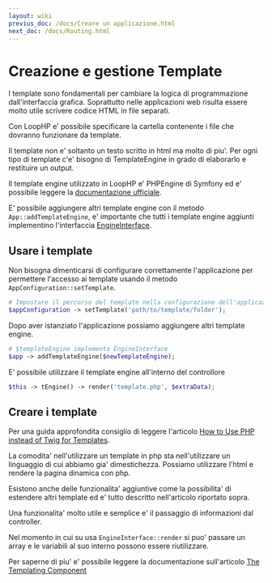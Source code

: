 ```yaml
---
layout: wiki
previus_doc: /docs/Creare un applicazione.html
next_doc: /docs/Routing.html
---
```

# Creazione e gestione Template

I template sono fondamentali per cambiare la logica di programmazione dall'interfaccia
grafica. Soprattutto nelle applicazioni web risulta essere molto utile scrivere 
codice HTML in file separati.

Con LoopHP e' possibile specificare la cartella contenente i file che dovranno funzionare
da template.

Il template non e' soltanto un testo scritto in html ma molto di piu'. Per ogni
tipo di template c'e' bisogno di TemplateEngine in grado di elaborarlo e restituire 
un output.

Il template engine utilizzato in LoopHP e' PHPEngine di Symfony ed e' possibile 
leggere la [documentazione ufficiale](https://symfony.com/doc/current/components/templating.html).

E' possibile aggiungere altri template engine con il metodo `` App::addTemplateEngine ``,
e' importante che tutti i template engine aggiunti implementino l'interfaccia
[EngineInterface](https://github.com/symfony/templating/blob/master/EngineInterface.php).

## Usare i template

Non bisogna dimenticarsi di configurare correttamente l'applicazione per permettere
l'accesso ai template usando il metodo `` AppConfiguration::setTemplate ``.

```php
# Impostare il percorso del template nella configurazione dell'applicazione
$appConfiguration -> setTemplate('path/to/template/folder');
```

Dopo aver istanziato l'applicazione possiamo aggiungere altri template engine.

```php
# $templateEngine implementa EngineInterface
$app -> addTemplateEngine($newTemplateEngine);
```

E' possibile utilizzare il template engine all'interno del controllore

```php
$this -> tEngine() -> render('template.php', $extraData);
```

## Creare i template

Per una guida approfondita consiglio di leggere l'articolo [How to Use PHP instead of Twig for Templates](https://symfony.com/doc/current/templating/PHP.html).

La comodita' nell'utilizzare un template in php sta nell'utilizzare un linguaggio
di cui abbiamo gia' dimestichezza. Possiamo utilizzare l'html e rendere la pagina dinamica
con php.

Esistono anche delle funzionalita' aggiuntive come la possibilita' di estendere 
altri template ed e' tutto descritto nell'articolo riportato sopra.

Una funzionalita' molto utile e semplice e' il passaggio di informazioni dal controller.

Nel momento in cui su usa ``EngineInterface::render`` si puo' passare un array
e le variabili al suo interno possono essere riutilizzare.

Per saperne di piu' e' possibile leggere la documentazione sull'articolo [The Templating Component](https://symfony.com/doc/current/components/templating.html)
